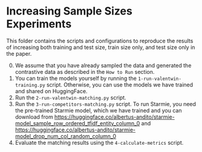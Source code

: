 # Increasing Sample Sizes Experiments

This folder contains the scripts and configurations to reproduce the results of increasing both training and test size, train size only, and test size only in the paper.

0. We assume that you have already sampled the data and generated the contrastive data as described in the `How to Run` section.
1. You can train the models yourself by running the `1-run-valentwin-training.py` script. Otherwise, you can use the models we have trained and shared on HuggingFace.
2. Run the `2-run-valentwin-matching.py` script.
3. Run the `3-run-competitors-matching.py` script. To run Starmie, you need the pre-trained Starmie model, which we have trained and you can download from https://huggingface.co/albertus-andito/starmie-model_sample_row_ordered_tfidf_entity_column_0 and https://huggingface.co/albertus-andito/starmie-model_drop_num_col_random_column_0
4. Evaluate the matching results using the `4-calculate-metrics` script.